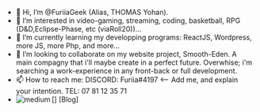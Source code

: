 - 👋 Hi, I’m @FuriiaGeek (Alias, THOMAS Yohan).
- 👀 I’m interested in video-gaming, streaming, coding, basketball, RPG (D&D,Eclipse-Phase, etc (viaRoll20))...
- 🌱 I’m currently learning my developping programs: ReactJS, Wordpress, more JS, more Php, and more...
- 💞️ I’m looking to collaborate on my website project, Smooth-Eden. A main compagny that i'll maybe create in a perfect future.
        Overwhise; i'm searching a work-experience in any front-back or full development.
- 📫 How to reach me: 
        DISCORD: Furiia#4197 <-- Add me, and explain your intention.
        TEL: 07 81 12 35 71
- [<img align="left" alt="medium" src="https://img.shields.io/badge/medium-%2312100E.svg?&style=for-the-badge&logo=medium&logoColor=white" />] [Blog]
